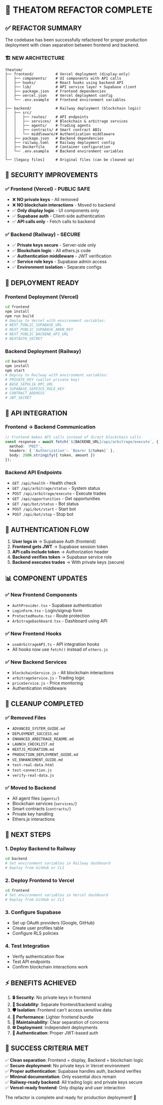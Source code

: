 # 🎯 THEATOM REFACTOR COMPLETE

## ✅ REFACTOR SUMMARY

The codebase has been successfully refactored for proper production deployment with clean separation between frontend and backend.

### 🏗️ NEW ARCHITECTURE

```
theatom/
├── frontend/          # Vercel deployment (display-only)
│   ├── components/    # UI components with API calls
│   ├── hooks/         # React hooks using backend API
│   ├── lib/           # API service layer + Supabase client
│   ├── package.json   # Frontend dependencies
│   ├── vercel.json    # Vercel deployment config
│   └── .env.example   # Frontend environment variables
│
├── backend/           # Railway deployment (blockchain logic)
│   ├── src/
│   │   ├── routes/    # API endpoints
│   │   ├── services/  # Blockchain & arbitrage services
│   │   ├── agents/    # Trading agents
│   │   ├── contracts/ # Smart contract ABIs
│   │   └── middleware/# Authentication middleware
│   ├── package.json   # Backend dependencies
│   ├── railway.toml   # Railway deployment config
│   ├── Dockerfile     # Container configuration
│   └── .env.example   # Backend environment variables
│
└── [legacy files]     # Original files (can be cleaned up)
```

## 🔐 SECURITY IMPROVEMENTS

### ✅ Frontend (Vercel) - PUBLIC SAFE
- ❌ **NO private keys** - All removed
- ❌ **NO blockchain interactions** - Moved to backend
- ✅ **Only display logic** - UI components only
- ✅ **Supabase auth** - Client-side authentication
- ✅ **API calls only** - Fetch calls to backend

### ✅ Backend (Railway) - SECURE
- ✅ **Private keys secure** - Server-side only
- ✅ **Blockchain logic** - All ethers.js code
- ✅ **Authentication middleware** - JWT verification
- ✅ **Service role keys** - Supabase admin access
- ✅ **Environment isolation** - Separate configs

## 🚀 DEPLOYMENT READY

### Frontend Deployment (Vercel)
```bash
cd frontend
npm install
npm run build
# Deploy to Vercel with environment variables:
# NEXT_PUBLIC_SUPABASE_URL
# NEXT_PUBLIC_SUPABASE_ANON_KEY  
# NEXT_PUBLIC_BACKEND_API_URL
# NEXTAUTH_SECRET
```

### Backend Deployment (Railway)
```bash
cd backend
npm install
npm start
# Deploy to Railway with environment variables:
# PRIVATE_KEY (wallet private key)
# BASE_SEPOLIA_RPC_URL
# SUPABASE_SERVICE_ROLE_KEY
# CONTRACT_ADDRESS
# JWT_SECRET
```

## 📡 API INTEGRATION

### Frontend → Backend Communication
```typescript
// Frontend makes API calls instead of direct blockchain calls
const response = await fetch(`${BACKEND_URL}/api/arbitrage/execute`, {
  method: 'POST',
  headers: { 'Authorization': `Bearer ${token}` },
  body: JSON.stringify({ token, amount })
});
```

### Backend API Endpoints
- `GET /api/health` - Health check
- `GET /api/arbitrage/status` - System status
- `POST /api/arbitrage/execute` - Execute trades
- `GET /api/opportunities` - Get opportunities
- `GET /api/bot/status` - Bot status
- `POST /api/bot/start` - Start bot
- `POST /api/bot/stop` - Stop bot

## 🔄 AUTHENTICATION FLOW

1. **User logs in** → Supabase Auth (frontend)
2. **Frontend gets JWT** → Supabase session token
3. **API calls include token** → Authorization header
4. **Backend verifies token** → Supabase service role
5. **Backend executes trades** → With private keys (secure)

## 📊 COMPONENT UPDATES

### ✅ New Frontend Components
- `AuthProvider.tsx` - Supabase authentication
- `LoginForm.tsx` - Login/signup form
- `ProtectedRoute.tsx` - Route protection
- `ArbitrageDashboard.tsx` - Dashboard using API

### ✅ New Frontend Hooks
- `useArbitrageAPI.ts` - API integration hooks
- All hooks now use `fetch()` instead of `ethers.js`

### ✅ New Backend Services
- `blockchainService.js` - All blockchain interactions
- `arbitrageService.js` - Trading logic
- `priceService.js` - Price monitoring
- Authentication middleware

## 🧹 CLEANUP COMPLETED

### ✅ Removed Files
- `ADVANCED_SYSTEM_GUIDE.md`
- `DEPLOYMENT_SUCCESS.md`
- `ENHANCED_ARBITRAGE_README.md`
- `LAUNCH_CHECKLIST.md`
- `NEXTJS_MIGRATION.md`
- `PRODUCTION_DEPLOYMENT_GUIDE.md`
- `UI_ENHANCEMENT_GUIDE.md`
- `test-real-data.html`
- `test-connection.js`
- `verify-real-data.js`

### ✅ Moved to Backend
- All agent files (`agents/`)
- Blockchain services (`services/`)
- Smart contracts (`contracts/`)
- Private key handling
- Ethers.js interactions

## 🎯 NEXT STEPS

### 1. Deploy Backend to Railway
```bash
cd backend
# Set environment variables in Railway dashboard
# Deploy from GitHub or CLI
```

### 2. Deploy Frontend to Vercel
```bash
cd frontend
# Set environment variables in Vercel dashboard
# Deploy from GitHub or CLI
```

### 3. Configure Supabase
- Set up OAuth providers (Google, GitHub)
- Create user profiles table
- Configure RLS policies

### 4. Test Integration
- Verify authentication flow
- Test API endpoints
- Confirm blockchain interactions work

## ⚡ BENEFITS ACHIEVED

1. **🔒 Security**: No private keys in frontend
2. **🚀 Scalability**: Separate frontend/backend scaling
3. **🛡️ Isolation**: Frontend can't access sensitive data
4. **📱 Performance**: Lighter frontend bundle
5. **🔧 Maintainability**: Clear separation of concerns
6. **🌐 Deployment**: Independent deployments
7. **🔐 Authentication**: Proper JWT-based auth

## 🎉 SUCCESS CRITERIA MET

✅ **Clean separation**: Frontend = display, Backend = blockchain logic  
✅ **Secure deployment**: No private keys in Vercel environment  
✅ **Proper authentication**: Supabase handles auth, backend verifies  
✅ **Minimal documentation**: Only essential docs remain  
✅ **Railway-ready backend**: All trading logic and private keys secure  
✅ **Vercel-ready frontend**: Only display and user interaction  

The refactor is complete and ready for production deployment! 🚀
